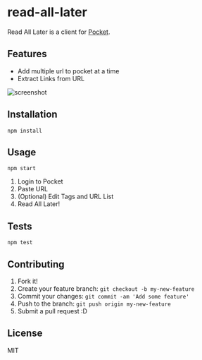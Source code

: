 # read-all-later

Read All Later is a client for [Pocket](https://getpocket.com/).

## Features

- Add multiple url to pocket at a time
- Extract Links from URL

![screenshot](https://monosnap.com/file/Nfmsv7pvQ4QeRPVmmP6AGDVbwnKby1.png)

## Installation

    npm install

## Usage

    npm start
    
1. Login to Pocket
2. Paste URL
3. (Optional) Edit Tags and URL List
4. Read All Later!

## Tests

    npm test

## Contributing

1. Fork it!
2. Create your feature branch: `git checkout -b my-new-feature`
3. Commit your changes: `git commit -am 'Add some feature'`
4. Push to the branch: `git push origin my-new-feature`
5. Submit a pull request :D

## License

MIT
